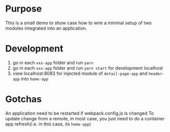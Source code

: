 # Purpose
This is a small demo to show case how to wire a minimal setup of two modules integrated into an application.

# Development
1. go in each `xxx-app` folder and run `yarn`
2. go in each `xxx-app` folder and run `yarn start` for development localhost
3. view localhost:8083 for injected module of `detail-page-app` and `header-app` into `home-app`

# Gotchas
An application need to be restarted if webpack.config.js is changed
To update change from a remote, in most case, you just need to do a container app refresh(i.e. in this case, its `home-app`)


